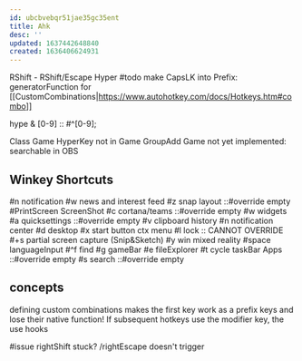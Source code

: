 ```yaml
---
id: ubcbvebqr51jae35gc35ent
title: Ahk
desc: ''
updated: 1637442648840
created: 1636406624931
---
```


RShift - RShift/Escape
Hyper
#todo
make CapsLK into Prefix:
  generatorFunction for [[CustomCombinations|https://www.autohotkey.com/docs/Hotkeys.htm#combo]]

hype & [0-9] :: \#^[0-9];

Class Game
  HyperKey not in Game
  GroupAdd Game not yet implemented:
    searchable in OBS

## Winkey Shortcuts
\#n notification
\#w news and interest feed
\#z snap layout ::#override empty
\#PrintScreen ScreenShot
\#c cortana/teams ::#override empty
\#w widgets
\#a quicksettings ::#override empty
\#v clipboard history
\#n notification center
\#d desktop
\#x start button ctx menu
\#l lock :: CANNOT OVERRIDE
\#+s partial screen capture (Snip&Sketch)
\#y win mixed reality
\#space languageInput
\#^f find
\#g gameBar
\#e fileExplorer
\#t cycle taskBar Apps ::#override empty
\#s search ::#override empty

## concepts

defining custom combinations makes the first key work as a prefix keys and lose their native function! If subsequent hotkeys use the modifier key, the use hooks

#issue rightShift stuck? /rightEscape doesn't trigger